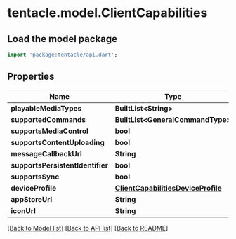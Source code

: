 # tentacle.model.ClientCapabilities

## Load the model package
```dart
import 'package:tentacle/api.dart';
```

## Properties
Name | Type | Description | Notes
------------ | ------------- | ------------- | -------------
**playableMediaTypes** | **BuiltList&lt;String&gt;** |  | [optional] 
**supportedCommands** | [**BuiltList&lt;GeneralCommandType&gt;**](GeneralCommandType.md) |  | [optional] 
**supportsMediaControl** | **bool** |  | [optional] 
**supportsContentUploading** | **bool** |  | [optional] 
**messageCallbackUrl** | **String** |  | [optional] 
**supportsPersistentIdentifier** | **bool** |  | [optional] 
**supportsSync** | **bool** |  | [optional] 
**deviceProfile** | [**ClientCapabilitiesDeviceProfile**](ClientCapabilitiesDeviceProfile.md) |  | [optional] 
**appStoreUrl** | **String** |  | [optional] 
**iconUrl** | **String** |  | [optional] 

[[Back to Model list]](../README.md#documentation-for-models) [[Back to API list]](../README.md#documentation-for-api-endpoints) [[Back to README]](../README.md)



